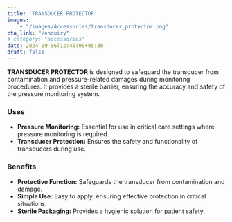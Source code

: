 ```yaml
---
title: 'TRANSDUCER PROTECTOR'
images: 
    - "/images/Accessories/transducer_protector.png"
cta_link: "/enquiry"
# category: "accessories"
date: 2024-09-06T12:45:00+05:30
draft: false
---
```


<!-- ### Product Description -->

**TRANSDUCER PROTECTOR** is designed to safeguard the transducer from contamination and pressure-related damages during monitoring procedures. It provides a sterile barrier, ensuring the accuracy and safety of the pressure monitoring system.

<!-- ### Key Features

- **Protective Barrier:** Prevents contamination and damage to the transducer.
- **Easy Application:** Simple to use, ensuring hassle-free protection.
- **Sterile Packaging:** Ensures safety and prevents infection risks.
- **Durable Material:** Provides long-lasting protection during monitoring. -->

### Uses

- **Pressure Monitoring:** Essential for use in critical care settings where pressure monitoring is required.
- **Transducer Protection:** Ensures the safety and functionality of transducers during use.

<!-- ### Who Needs This Product?

- **Critical Care Units:** For maintaining accuracy and hygiene during patient monitoring.
- **Hospitals and Clinics:** Medical centers using pressure monitoring systems. -->

### Benefits

- **Protective Function:** Safeguards the transducer from contamination and damage.
- **Simple Use:** Easy to apply, ensuring effective protection in critical situations.
- **Sterile Packaging:** Provides a hygienic solution for patient safety.
